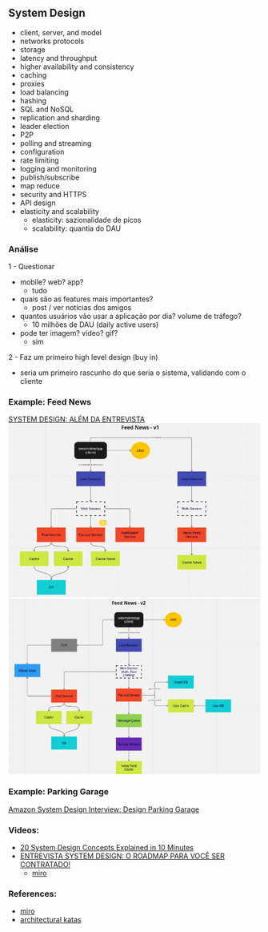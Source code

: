## System Design

- client, server, and model
- networks protocols
- storage
- latency and throughput
- higher availability and consistency
- caching
- proxies
- load balancing
- hashing
- SQL and NoSQL
- replication and sharding
- leader election
- P2P
- polling and streaming
- configuration
- rate limiting
- logging and monitoring
- publish/subscribe
- map reduce
- security and HTTPS
- API design
- elasticity and scalability
  - elasticity: sazionalidade de picos
  - scalability: quantia do DAU

### Análise

1 - Questionar
  - mobile? web? app?
    - tudo
  - quais são as features mais importantes?
    - post / ver notícias dos amigos
  - quantos usuários vão usar a aplicação por dia? volume de tráfego?
    - 10 milhões de DAU (daily active users)
  - pode ter imagem? vídeo? gif?
    - sim

2 - Faz um primeiro high level design (buy in)
  - seria um primeiro rascunho do que seria o sistema, validando com o cliente

### Example: Feed News
[SYSTEM DESIGN: ALÉM DA ENTREVISTA](https://www.youtube.com/watch?v=-8tdjn30SSw)
![Feed News - v1](./images/feed-news-v1.png)
![Feed News - v2](./images/feed-news-v2.png)

### Example: Parking Garage
[Amazon System Design Interview: Design Parking Garage
](https://www.youtube.com/watch?v=NtMvNh0WFVM)

### Videos:

  - [20 System Design Concepts Explained in 10 Minutes](https://www.youtube.com/watch?v=i53Gi_K3o7I)
  - [ENTREVISTA SYSTEM DESIGN: O ROADMAP PARA VOCÊ SER CONTRATADO!](https://www.youtube.com/watch?v=-NF06EaAr0I&list=PLs-l5bSgIMhAIi4QIWvzwdyoTFXj9CDFv&index=4)
    - [miro](https://miro.com/app/board/uXjVPfOXbs8=/) 

### References:

- [miro](https://miro.com/app/board/uXjVORFgFfA=/)
- [architectural katas](https://nealford.com/katas/list.html)